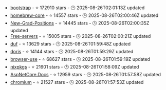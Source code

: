 - [bootstrap](https://github.com/twbs/bootstrap) - ⭐ 172910 stars - 🕒 2025-08-26T02:01:13Z updated
- [homebrew-core](https://github.com/Homebrew/homebrew-core) - ⭐ 14557 stars - 🕒 2025-08-26T02:00:46Z updated
- [New-Grad-Positions](https://github.com/SimplifyJobs/New-Grad-Positions) - ⭐ 14445 stars - 🕒 2025-08-26T02:00:35Z updated
- [Free-servers](https://github.com/Pawdroid/Free-servers) - ⭐ 15005 stars - 🕒 2025-08-26T02:00:21Z updated
- [duf](https://github.com/muesli/duf) - ⭐ 13629 stars - 🕒 2025-08-26T01:59:48Z updated
- [doris](https://github.com/apache/doris) - ⭐ 14144 stars - 🕒 2025-08-26T01:59:29Z updated
- [browser-use](https://github.com/browser-use/browser-use) - ⭐ 68627 stars - 🕒 2025-08-26T01:59:19Z updated
- [nixpkgs](https://github.com/NixOS/nixpkgs) - ⭐ 21601 stars - 🕒 2025-08-26T01:58:09Z updated
- [AspNetCore.Docs](https://github.com/dotnet/AspNetCore.Docs) - ⭐ 12959 stars - 🕒 2025-08-26T01:57:58Z updated
- [chromium](https://github.com/chromium/chromium) - ⭐ 21527 stars - 🕒 2025-08-26T01:57:53Z updated
